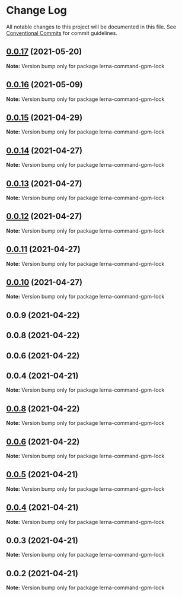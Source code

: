 # Change Log

All notable changes to this project will be documented in this file.
See [Conventional Commits](https://conventionalcommits.org) for commit guidelines.

## [0.0.17](https://github.com/imcuttle/lerna-commands/compare/lerna-command-gpm-lock@0.0.16...lerna-command-gpm-lock@0.0.17) (2021-05-20)

**Note:** Version bump only for package lerna-command-gpm-lock

## [0.0.16](https://github.com/imcuttle/lerna-commands/compare/lerna-command-gpm-lock@0.0.15...lerna-command-gpm-lock@0.0.16) (2021-05-09)

**Note:** Version bump only for package lerna-command-gpm-lock

## [0.0.15](https://github.com/imcuttle/lerna-commands/compare/lerna-command-gpm-lock@0.0.14...lerna-command-gpm-lock@0.0.15) (2021-04-29)

**Note:** Version bump only for package lerna-command-gpm-lock

## [0.0.14](https://github.com/imcuttle/lerna-commands/compare/lerna-command-gpm-lock@0.0.13...lerna-command-gpm-lock@0.0.14) (2021-04-27)

**Note:** Version bump only for package lerna-command-gpm-lock

## [0.0.13](https://github.com/imcuttle/lerna-commands/compare/lerna-command-gpm-lock@0.0.12...lerna-command-gpm-lock@0.0.13) (2021-04-27)

**Note:** Version bump only for package lerna-command-gpm-lock

## [0.0.12](https://github.com/imcuttle/lerna-commands/compare/lerna-command-gpm-lock@0.0.11...lerna-command-gpm-lock@0.0.12) (2021-04-27)

**Note:** Version bump only for package lerna-command-gpm-lock

## [0.0.11](https://github.com/imcuttle/lerna-commands/compare/lerna-command-gpm-lock@0.0.10...lerna-command-gpm-lock@0.0.11) (2021-04-27)

**Note:** Version bump only for package lerna-command-gpm-lock

## [0.0.10](https://github.com/imcuttle/lerna-commands/compare/lerna-command-gpm-lock@0.0.9...lerna-command-gpm-lock@0.0.10) (2021-04-27)

**Note:** Version bump only for package lerna-command-gpm-lock

## 0.0.9 (2021-04-22)

## 0.0.8 (2021-04-22)

## 0.0.6 (2021-04-22)

## 0.0.4 (2021-04-21)

**Note:** Version bump only for package lerna-command-gpm-lock

## [0.0.8](https://github.com/imcuttle/lerna-commands/compare/v0.0.6...v0.0.8) (2021-04-22)

**Note:** Version bump only for package lerna-command-gpm-lock

## [0.0.6](https://github.com/imcuttle/lerna-commands/compare/v0.0.5...v0.0.6) (2021-04-22)

**Note:** Version bump only for package lerna-command-gpm-lock

## [0.0.5](https://github.com/imcuttle/lerna-commands/compare/v0.0.4...v0.0.5) (2021-04-21)

**Note:** Version bump only for package lerna-command-gpm-lock

## [0.0.4](https://github.com/imcuttle/lerna-commands/compare/v0.0.3...v0.0.4) (2021-04-21)

**Note:** Version bump only for package lerna-command-gpm-lock

## 0.0.3 (2021-04-21)

**Note:** Version bump only for package lerna-command-gpm-lock

## 0.0.2 (2021-04-21)

**Note:** Version bump only for package lerna-command-gpm-lock
